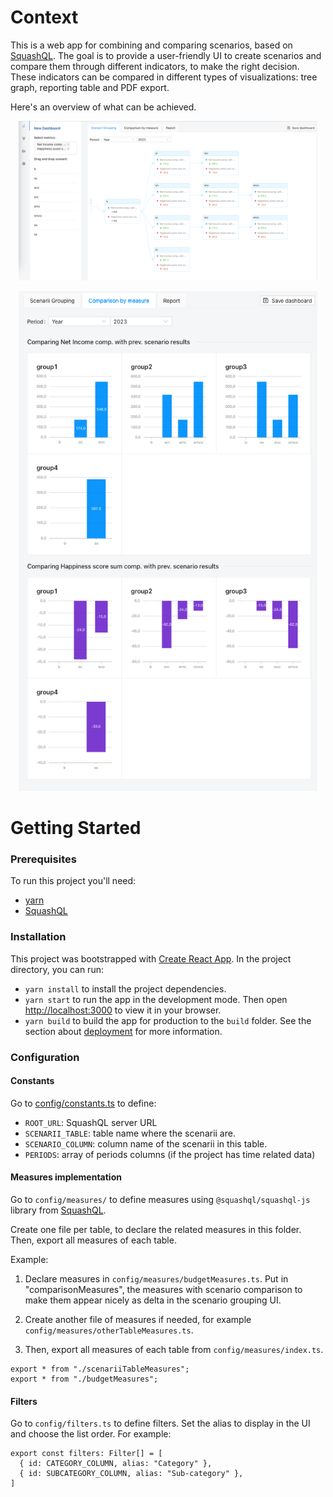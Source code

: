 # Context

This is a web app for combining and comparing scenarios, based on [SquashQL](https://github.com/squashql/squashql).
The goal is to provide a user-friendly UI to create scenarios and compare them through different indicators, to make the right decision. 
These indicators can be compared in different types of visualizations: tree graph, reporting table and PDF export.

Here's an overview of what can be achieved.

<p align="center">
  <img width="478" src="./doc/assets/treegraph.png">
</p>

<p align="center">
  <img height="800" src="./doc/assets/reporting.png">
</p>

# Getting Started

### Prerequisites

To run this project you'll need:

- [yarn](https://classic.yarnpkg.com/en/docs/install#windows-stable)
- [SquashQL](https://github.com/squashql/squashql)

### Installation

This project was bootstrapped with [Create React App](https://github.com/facebook/create-react-app).
In the project directory, you can run:

- `yarn install` to install the project dependencies.
- `yarn start` to run the app in the development mode. Then open [http://localhost:3000](http://localhost:3000) to view it in your browser.
- `yarn build` to build the app for production to the `build` folder. See the section about [deployment](https://facebook.github.io/create-react-app/docs/deployment) for more information.

### Configuration

#### Constants

Go to [config/constants.ts](./src/config/constants.ts) to define:

- `ROOT_URL`: SquashQL server URL
- `SCENARII_TABLE`: table name where the scenarii are.
- `SCENARIO_COLUMN`: column name of the scenarii in this table.
- `PERIODS`: array of periods columns (if the project has time related data)

#### Measures implementation

Go to `config/measures/` to define measures using `@squashql/squashql-js` library from [SquashQL](https://github.com/squashql/squashql).

Create one file per table, to declare the related measures in this folder.
Then, export all measures of each table.

Example:

1. Declare measures in `config/measures/budgetMeasures.ts`. Put in "comparisonMeasures", the measures with scenario 
comparison to make them appear nicely as delta in the scenario grouping UI.

2. Create another file of measures if needed, for example `config/measures/otherTableMeasures.ts`.

3. Then, export all measures of each table from `config/measures/index.ts`.

```
export * from "./scenariiTableMeasures";
export * from "./budgetMeasures";
```

#### Filters

Go to `config/filters.ts` to define filters.
Set the alias to display in the UI and choose the list order. For example:

```
export const filters: Filter[] = [
  { id: CATEGORY_COLUMN, alias: "Category" },
  { id: SUBCATEGORY_COLUMN, alias: "Sub-category" },
]
```
